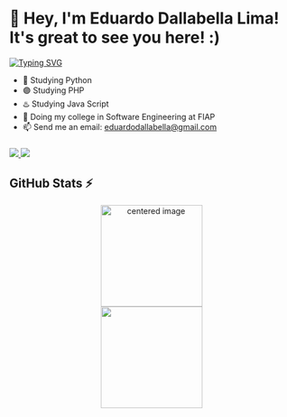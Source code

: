 # 🔭 Hey, I'm Eduardo Dallabella Lima! It's great to see you here! :)

<a href="https://git.io/typing-svg">
  <img src="https://readme-typing-svg.demolab.com?font=Fira+Code&pause=1000&color=F02464&width=435&lines=Sofware+Engineering+Student+at+FIAP;PHP+Dev+at+FIAP;Trying+to+get+better+everydar;%22One+day+or+day+one%22" alt="Typing SVG" />
</a>
    
- 🐍 Studying Python
- 🟣 Studying PHP
- ♨️ Studying Java Script
- 🌱 Doing my college in Software Engineering at FIAP
- 📫 Send me an email: eduardodallabella@gmail.com

###
<div> 
  <a href = "mailto:eduardodallabella@gmail.com">
    <img src="https://img.shields.io/badge/-Gmail-%23333?style=for-the-badge&logo=gmail&logoColor=white" target="_blank">
  </a>
  <a href="https://www.linkedin.com/in/eduardo-dallabella-lima-276b1a1b5/" target="_blank">
    <img src="https://img.shields.io/badge/-LinkedIn-%230077B5?style=for-the-badge&logo=linkedin&logoColor=white" target="_blank">
  </a> 
</div>


## GitHub Stats ⚡
<div>
  <a href="https://github.com/EduDalla">
  <center>
    <img height="180em" src="https://github-readme-stats.vercel.app/api?username=EduDalla&show_icons=true&theme=transparent&include_all_commits=true&count_private=true" alt="centered image">
  </center>
  <center>  
    <img height="180em" src="https://github-readme-stats.vercel.app/api/top-langs/?username=EduDalla&layout=compact&langs_count=7&theme=transparent"/> 
  </center>
</div>



